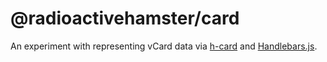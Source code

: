 # @radioactivehamster/card

An experiment with representing vCard data via [h-card](http://microformats.org/wiki/h-adr) and [Handlebars.js](http://handlebarsjs.com/).

